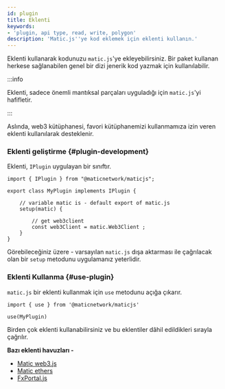 ```yaml
---
id: plugin
title: Eklenti
keywords:
- 'plugin, api type, read, write, polygon'
description: 'Matic.js''ye kod eklemek için eklenti kullanın.'
---
```


Eklenti kullanarak kodunuzu `matic.js`'ye ekleyebilirsiniz. Bir paket kullanan herkese sağlanabilen genel bir dizi jenerik kod yazmak için kullanılabilir.

:::info

Eklenti, sadece önemli mantıksal parçaları uyguladığı için `matic.js`'yi hafifletir.

:::

Aslında, web3 kütüphanesi, favori kütüphanemizi kullanmamıza izin veren eklenti kullanılarak desteklenir.

### Eklenti geliştirme {#plugin-development}

Eklenti, `IPlugin` uygulayan bir sınıftır.

```
import { IPlugin } from "@maticnetwork/maticjs";

export class MyPlugin implements IPlugin {

    // variable matic is - default export of matic.js
    setup(matic) {

        // get web3client
        const web3Client = matic.Web3Client ;
    }
}
```

Görebileceğiniz üzere - varsayılan `matic.js` dışa aktarması ile çağrılacak olan bir `setup` metodunu uygulamanız yeterlidir.

### Eklenti Kullanma {#use-plugin}

`matic.js` bir eklenti kullanmak için `use` metodunu açığa çıkarır.

```
import { use } from '@maticnetwork/maticjs'

use(MyPlugin)
```

Birden çok eklenti kullanabilirsiniz ve bu eklentiler dâhil edildikleri sırayla çağrılır.

**Bazı eklenti havuzları -**

- [Matic web3.js](https://github.com/maticnetwork/maticjs-web3)
- [Matic ethers](https://github.com/maticnetwork/maticjs-ethers)
- [FxPortal.js](https://github.com/maticnetwork/fx-portal.js)
